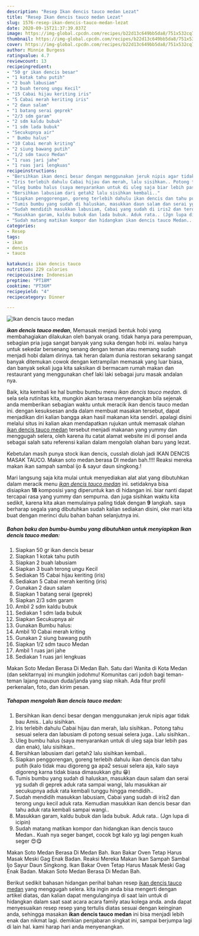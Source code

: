 ```yaml
---
description: "Resep Ikan dencis tauco medan Lezat"
title: "Resep Ikan dencis tauco medan Lezat"
slug: 1576-resep-ikan-dencis-tauco-medan-lezat
date: 2020-09-15T21:37:39.037Z
image: https://img-global.cpcdn.com/recipes/b22d13c649bb5da8/751x532cq70/ikan-dencis-tauco-medan-foto-resep-utama.jpg
thumbnail: https://img-global.cpcdn.com/recipes/b22d13c649bb5da8/751x532cq70/ikan-dencis-tauco-medan-foto-resep-utama.jpg
cover: https://img-global.cpcdn.com/recipes/b22d13c649bb5da8/751x532cq70/ikan-dencis-tauco-medan-foto-resep-utama.jpg
author: Minnie Burgess
ratingvalue: 4.7
reviewcount: 13
recipeingredient:
- "50 gr ikan dencis besar"
- "1 kotak tahu putih"
- "2 buah labusiam"
- "3 buah terong ungu Kecil"
- "15 Cabai hijau keriting iris"
- "5 Cabai merah keriting iris"
- "2 daun salam"
- "1 batang serai geprek"
- "2/3 sdm garam"
- "2 sdm kaldu bubuk"
- "1 sdm lada bubuk"
- "Secukupnya air"
- " Bumbu halus"
- "10 Cabai merah kriting"
- "2 siung bawang putih"
- "1/2 sdm tauco Medan"
- "1 ruas jari jahe"
- "1 ruas jari lengkuas"
recipeinstructions:
- "Bersihkan ikan denci besar dengan menggunakan jeruk nipis agar tidak bau Amis.. Lalu sisihkan."
- "Iris terlebih dahulu Cabai hijau dan merah, lalu sisihkan.. Potong tahu sesuai selera dan labusiam di potong sesuai selera juga.. Lalu sisihkan.."
- "Uleg bumbu halus (saya menyarankan untuk di uleg saja biar lebih pas dan enak), lalu sisihkan.."
- "Bersihkan labusiam dari getah2 lalu sisihkan kembali.."
- "Siapkan penggorengan, goreng terlebih dahulu ikan dencis dan tahu putih (kalo tidak mau digoreng ga apa2 sesuai selera aja, kalo saya digoreng karna tidak biasa dimasukkan gitu 😁)"
- "Tumis bumbu yang sudah di haluskan, masukkan daun salam dan serai yg sudah di geprek aduk rata sampai wangi, lalu masukkan air secukupnya aduk rata kembali tunggu hingga mendidih.."
- "Sudah mendidih masukkan labusiam, Cabai yang sudah di iris2 dan terong ungu kecil aduk rata. Kemudian masukkan ikan dencis besar dan tahu aduk rata kembali sampai wangi.."
- "Masukkan garam, kaldu bubuk dan lada bubuk. Aduk rata.. (Jgn lupa di icipin)"
- "Sudah matang matikan kompor dan hidangkan ikan dencis tauco Medan.. Kuah nya seger banget, cocok bgt kalo yg lagi pengen kuah seger 😍😋"
categories:
- Resep
tags:
- ikan
- dencis
- tauco

katakunci: ikan dencis tauco 
nutrition: 229 calories
recipecuisine: Indonesian
preptime: "PT18M"
cooktime: "PT36M"
recipeyield: "4"
recipecategory: Dinner

---
```



![Ikan dencis tauco medan](https://img-global.cpcdn.com/recipes/b22d13c649bb5da8/751x532cq70/ikan-dencis-tauco-medan-foto-resep-utama.jpg)

<b><i>ikan dencis tauco medan</i></b>, Memasak menjadi bentuk hobi yang membahagiakan dilakukan oleh banyak orang. tidak hanya para perempuan, sebagian pria juga sangat banyak yang suka dengan hobi ini. walau hanya untuk sekedar bersenang senang dengan teman atau memang sudah menjadi hobi dalam dirinya. tak heran dalam dunia restoran sekarang sangat banyak ditemukan cowok dengan ketrampilan memasak yang luar biasa, dan banyak sekali juga kita saksikan di bermacam rumah makan dan restaurant yang menggunakan chef laki laki sebagai juru masak andalan nya.

Baik, kita kembali ke hal bumbu bumbu menu <i>ikan dencis tauco medan</i>. di sela sela rutinitas kita, mungkin akan terasa menyenangkan bila sejenak anda memberikan sebagian waktu untuk meracik ikan dencis tauco medan ini. dengan kesuksesan anda dalam membuat masakan tersebut, dapat menjadikan diri kalian bangga akan hasil makanan kita sendiri. apalagi disini melalui situs ini kalian akan mendapatkan rujukan untuk memasak olahan <u>ikan dencis tauco medan</u> tersebut menjadi makanan yang yummy dan menggugah selera, oleh karena itu catat alamat website ini di ponsel anda sebagai salah satu referensi kalian dalam mengolah olahan baru yang lezat.

Kebetulan masih punya stock ikan dencis, cusslah diolah jadi IKAN DENCIS MASAK TAUCO. Makan soto medan.berasa DI medan bah.!!!! Reaksi mereka makan ikan sampah sambal ijo &amp; sayur daun singkong.!


Mari langsung saja kita mulai untuk menyediakan alat alat yang dibutuhkan dalam meracik menu <u><i>ikan dencis tauco medan</i></u> ini. setidaknya bisa disiapkan <b>18</b> komposisi yang diperuntuk kan di hidangan ini. biar nanti dapat tercapai rasa yang yummy dan sempurna. dan juga sisihkan waktu kita sedikit, karena kita akan memulainya paling tidak dengan <b>9</b> langkah. saya berharap segala yang dibutuhkan sudah kalian sediakan disini, oke mari kita buat dengan merinci dulu bahan bahan selanjutnya ini.

<!--inarticleads1-->

##### Bahan baku dan bumbu-bumbu yang dibutuhkan untuk menyiapkan Ikan dencis tauco medan:

1. Siapkan 50 gr ikan dencis besar
1. Siapkan 1 kotak tahu putih
1. Siapkan 2 buah labusiam
1. Siapkan 3 buah terong ungu Kecil
1. Sediakan 15 Cabai hijau keriting (iris)
1. Sediakan 5 Cabai merah keriting (iris)
1. Gunakan 2 daun salam
1. Siapkan 1 batang serai (geprek)
1. Siapkan 2/3 sdm garam
1. Ambil 2 sdm kaldu bubuk
1. Sediakan 1 sdm lada bubuk
1. Siapkan Secukupnya air
1. Gunakan  Bumbu halus:
1. Ambil 10 Cabai merah kriting
1. Gunakan 2 siung bawang putih
1. Siapkan 1/2 sdm tauco Medan
1. Ambil 1 ruas jari jahe
1. Sediakan 1 ruas jari lengkuas


Makan Soto Medan Berasa Di Medan Bah. Satu dari Wanita di Kota Medan (dan sekitarnya) ini mungkin jodohmu! Komunitas cari jodoh bagi teman-teman lajang maupun duda/janda yang siap nikah. Ada fitur profil perkenalan, foto, dan kirim pesan. 

<!--inarticleads2-->

##### Tahapan mengolah Ikan dencis tauco medan:

1. Bersihkan ikan denci besar dengan menggunakan jeruk nipis agar tidak bau Amis.. Lalu sisihkan.
1. Iris terlebih dahulu Cabai hijau dan merah, lalu sisihkan.. Potong tahu sesuai selera dan labusiam di potong sesuai selera juga.. Lalu sisihkan..
1. Uleg bumbu halus (saya menyarankan untuk di uleg saja biar lebih pas dan enak), lalu sisihkan..
1. Bersihkan labusiam dari getah2 lalu sisihkan kembali..
1. Siapkan penggorengan, goreng terlebih dahulu ikan dencis dan tahu putih (kalo tidak mau digoreng ga apa2 sesuai selera aja, kalo saya digoreng karna tidak biasa dimasukkan gitu 😁)
1. Tumis bumbu yang sudah di haluskan, masukkan daun salam dan serai yg sudah di geprek aduk rata sampai wangi, lalu masukkan air secukupnya aduk rata kembali tunggu hingga mendidih..
1. Sudah mendidih masukkan labusiam, Cabai yang sudah di iris2 dan terong ungu kecil aduk rata. Kemudian masukkan ikan dencis besar dan tahu aduk rata kembali sampai wangi..
1. Masukkan garam, kaldu bubuk dan lada bubuk. Aduk rata.. (Jgn lupa di icipin)
1. Sudah matang matikan kompor dan hidangkan ikan dencis tauco Medan.. Kuah nya seger banget, cocok bgt kalo yg lagi pengen kuah seger 😍😋


Makan Soto Medan Berasa Di Medan Bah. Ikan Bakar Oven Tetap Harus Masak Meski Gag Enak Badan. Reaksi Mereka Makan Ikan Sampah Sambal Ijo Sayur Daun Singkong. Ikan Bakar Oven Tetap Harus Masak Meski Gag Enak Badan. Makan Soto Medan Berasa Di Medan Bah. 

Berikut sedikit bahasan hidangan perihal bahan resep <u>ikan dencis tauco medan</u> yang menggugah selera. kita ingin anda bisa mengerti dengan artikel diatas, dan kalian dapat mengulanginya di saat lain untuk di hidangkan dalam saat saat acara acara family atau kolega anda. anda dapat menyesuaikan resep resep yang tertulis diatas sesuai dengan keinginan anda, sehingga masakan <b>ikan dencis tauco medan</b> ini bisa menjadi lebih enak dan nikmat lagi. demikian penjabaran singkat ini, sampai berjumpa lagi di lain hal. kami harap hari anda menyenangkan.
